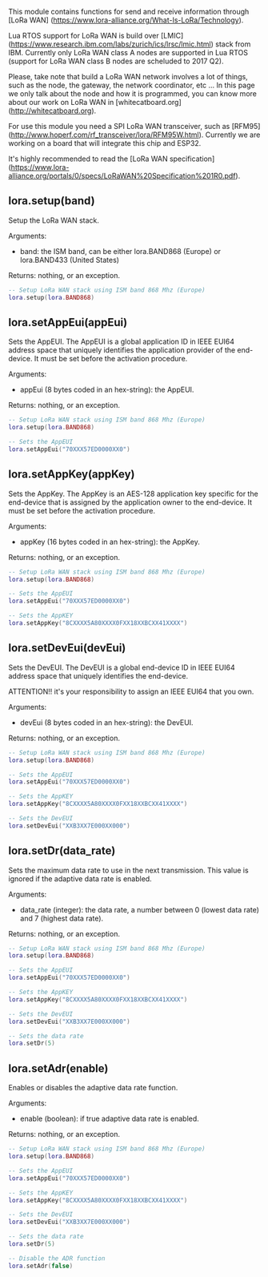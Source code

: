 This module contains functions for send and receive information through [LoRa WAN] (https://www.lora-alliance.org/What-Is-LoRa/Technology).

Lua RTOS support for LoRa WAN is build over [LMIC] (https://www.research.ibm.com/labs/zurich/ics/lrsc/lmic.html) stack from IBM. Currently only LoRa WAN class A nodes are supported in Lua RTOS (support for LoRa WAN class B nodes are scheluded to 2017 Q2).

Please, take note that build a LoRa WAN network involves a lot of things, such as the node, the gateway, the network coordinator, etc ... In this page we only talk about the node and how it is programmed, you can know more about our work on LoRa WAN in [whitecatboard.org] (http://whitecatboard.org).

For use this module you need a SPI LoRa WAN transceiver, such as [RFM95] (http://www.hoperf.com/rf_transceiver/lora/RFM95W.html). Currently we are working on a board that will integrate this chip and ESP32.

It's highly recommended to read the [LoRa WAN specification] (https://www.lora-alliance.org/portals/0/specs/LoRaWAN%20Specification%201R0.pdf).

## lora.setup(band)

Setup the LoRa WAN stack.

Arguments:

* band: the ISM band, can be either lora.BAND868 (Europe) or lora.BAND433 (United States)

Returns: nothing, or an exception.

```lua
-- Setup LoRa WAN stack using ISM band 868 Mhz (Europe)
lora.setup(lora.BAND868)
```

## lora.setAppEui(appEui)

Sets the AppEUI. The AppEUI is a global application ID in IEEE EUI64 address space that uniquely identifies
the application provider of the end-device. It must be set before the activation procedure.

Arguments:

* appEui (8 bytes coded in an hex-string): the AppEUI.

Returns: nothing, or an exception.

```lua
-- Setup LoRa WAN stack using ISM band 868 Mhz (Europe)
lora.setup(lora.BAND868)

-- Sets the AppEUI
lora.setAppEui("70XXX57ED0000XX0")
```

## lora.setAppKey(appKey)

Sets the AppKey. The AppKey is an AES-128 application key specific for the end-device that is assigned by
the application owner to the end-device. It must be set before the activation procedure.

Arguments:

* appKey (16 bytes coded in an hex-string): the AppKey.

Returns: nothing, or an exception.

```lua
-- Setup LoRa WAN stack using ISM band 868 Mhz (Europe)
lora.setup(lora.BAND868)

-- Sets the AppEUI
lora.setAppEui("70XXX57ED0000XX0")

-- Sets the AppKEY
lora.setAppKey("8CXXXX5A80XXXX0FXX18XXBCXX41XXXX")
```

## lora.setDevEui(devEui)

Sets the DevEUI. The DevEUI is a global end-device ID in IEEE EUI64 address space that uniquely identifies
the end-device.

ATTENTION!! it's your responsibility to assign an IEEE EUI64 that you own.

Arguments:

* devEui (8 bytes coded in an hex-string): the DevEUI.

Returns: nothing, or an exception.

```lua
-- Setup LoRa WAN stack using ISM band 868 Mhz (Europe)
lora.setup(lora.BAND868)

-- Sets the AppEUI
lora.setAppEui("70XXX57ED0000XX0")

-- Sets the AppKEY
lora.setAppKey("8CXXXX5A80XXXX0FXX18XXBCXX41XXXX")

-- Sets the DevEUI
lora.setDevEui("XXB3XX7E000XX000")
```


## lora.setDr(data_rate)

Sets the maximum data rate to use in the next transmission. This value is ignored if the adaptive data rate is enabled.

Arguments:

* data_rate (integer): the data rate, a number between 0 (lowest data rate) and 7 (highest data rate).

Returns: nothing, or an exception.

```lua
-- Setup LoRa WAN stack using ISM band 868 Mhz (Europe)
lora.setup(lora.BAND868)

-- Sets the AppEUI
lora.setAppEui("70XXX57ED0000XX0")

-- Sets the AppKEY
lora.setAppKey("8CXXXX5A80XXXX0FXX18XXBCXX41XXXX")

-- Sets the DevEUI
lora.setDevEui("XXB3XX7E000XX000")

-- Sets the data rate
lora.setDr(5)
```


## lora.setAdr(enable)

Enables or disables the adaptive data rate function.

Arguments:

* enable (boolean): if true adaptive data rate is enabled.

Returns: nothing, or an exception.

```lua
-- Setup LoRa WAN stack using ISM band 868 Mhz (Europe)
lora.setup(lora.BAND868)

-- Sets the AppEUI
lora.setAppEui("70XXX57ED0000XX0")

-- Sets the AppKEY
lora.setAppKey("8CXXXX5A80XXXX0FXX18XXBCXX41XXXX")

-- Sets the DevEUI
lora.setDevEui("XXB3XX7E000XX000")

-- Sets the data rate
lora.setDr(5)

-- Disable the ADR function
lora.setAdr(false)
```